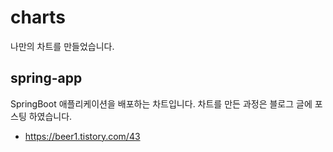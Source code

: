 # charts
나만의 차트를 만들었습니다.

## spring-app
SpringBoot 애플리케이션을 배포하는 차트입니다.  차트를 만든 과정은 블로그 글에 포스팅 하였습니다.
* https://beer1.tistory.com/43
